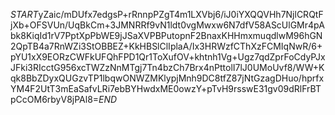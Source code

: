 $START$yZaic/mDUfx7edgsP+rRnnpPZgT4m1LXVbj6/iJ0iYXQQVHh7NjlCRQtFjXb+OFSVUn/UqBkCm+3JMNRRf9vN1ldt0vgMwxw6N7dfV58AScUlGMr4pAbk8KiqId1rV7PptXpPbWE9jJSaXVPBPutopnF2BnaxKHHmxmuqdlwM96hGN2QpTB4a7RnWZi3StOBBEZ+KkHBSlClIplaA/Ix3HRWzfCThXzFCMIqNwR/6+pYU1xX9EORzCWFkUFQhFPD1Qr1ToXufOV+khtnh1Vg+Ugz7qdZprFoCdyPJxJFki3RIcctG956xcTWZzNnMTgj7Tn4bzCh7Brx4nPttolI7lJ0UMoUvf8/WW+Kqk8BbZDyxQUGzvTP1lbqwONWZMKlypjMnh9DC8tfZ87jNtGzagDHuo/hprfxYM4F2UtT3mEaSafvLRi7ebBYHwdxME0owzY+pTvH9rsswE31gv09dRlFrBTpCcOM6rbyV8jPAl8=$END$